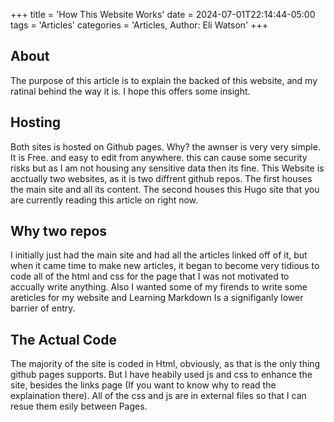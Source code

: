 +++
title = 'How This Website Works'
date = 2024-07-01T22:14:44-05:00
tags = 'Articles'
categories = 'Articles, Author: Eli Watson'
+++
## About
The purpose of this article is to explain the backed of this website, and my ratinal behind the way it is. I hope this offers some insight.

## Hosting
Both sites is hosted on Github pages. Why? the awnser is very very simple. It is Free. and easy to edit from anywhere. this can cause some security risks but as I am not housing any sensitive data then its fine. This Website is acctually two websites, as it is two diffrent github repos. The first houses the main site and all its content. The second houses this Hugo site that you are currently reading this article on right now.

## Why two repos
I initially just had the main site and had all the articles linked off of it, but when it came time to make new articles, it began to become very tidious to code all of the html and css for the page that I was not motivated to accually write anything. Also I wanted some of my firends to write some areticles for my website and Learning Markdown Is a signifiganly lower barrier of entry. 

## The Actual Code
The majority of the site is coded in Html, obviously, as that is the only thing github pages supports. But I have heabily used js and css to enhance the site, besides the links page (If you want to know why to read the explaination there). All of the css and js are in external files so that I can resue them esily between Pages.
